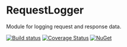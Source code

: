 # RequestLogger

Module for logging request and response data.

[![Build status](https://ci.appveyor.com/api/projects/status/3c2o7rskrg7h5jn6/branch/master?svg=true)](https://ci.appveyor.com/project/mrstebo/requestlogger/branch/master)
[![Coverage Status](https://coveralls.io/repos/github/ekmsystems/RequestLogger/badge.svg?branch=master)](https://coveralls.io/github/ekmsystems/RequestLogger?branch=master)
[![NuGet](https://img.shields.io/nuget/v/RequestLogger.svg)](https://www.nuget.org/packages/RequestLogger/)
